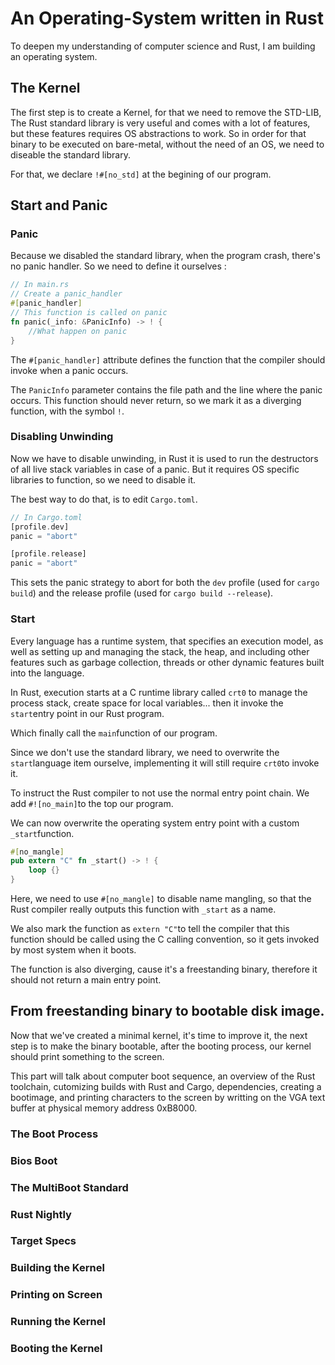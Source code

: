 # An Operating-System written in Rust

To deepen my understanding of computer science and Rust, 
I am building an operating system. 

## The Kernel 

The first step is to create a Kernel, for that we need to remove the STD-LIB, 
The Rust standard library is very useful and comes with a lot of features, 
but these features requires OS abstractions to work. 
So in order for that binary to be executed on bare-metal, without the need of an OS, 
we need to diseable the standard library. 

For that, we declare `!#[no_std]` at the begining of our program. 

## Start and Panic

### Panic
Because we disabled the standard library, when the program crash, there's no panic handler. 
So we need to define it ourselves :

```rust
// In main.rs
// Create a panic_handler 
#[panic_handler]
// This function is called on panic 
fn panic(_info: &PanicInfo) -> ! {
    //What happen on panic
}
```

The `#[panic_handler]` attribute defines the function that the compiler should invoke when a panic occurs.

The `PanicInfo` parameter contains the file path and the line where the panic occurs.
This function should never return, so we mark it as a diverging function, with the symbol `!`.

### Disabling Unwinding

Now we have to disable unwinding, in Rust it is used to run the destructors of all live stack variables in case of a panic.
But it requires OS specific libraries to function, so we need to disable it. 

The best way to do that, is to edit `Cargo.toml`.

```rust
// In Cargo.toml
[profile.dev]
panic = "abort"

[profile.release]
panic = "abort"
```

This sets the panic strategy to abort for both the `dev` profile (used for `cargo build`) and the release profile (used for `cargo build --release`).

### Start

Every language has a runtime system, that specifies an execution model, as well as setting up and managing the stack, the heap, and including other features such as garbage collection, threads or other dynamic features built into the language.

In Rust, execution starts at a C runtime library called `crt0` to manage the process stack, create space for local variables... then it invoke the `start`entry point in our Rust program. 

Which finally call the `main`function of our program.

Since we don't use the standard library, we need to overwrite the `start`language item ourselve, implementing it will still require `crt0`to invoke it. 

To instruct the Rust compiler to not use the normal entry point chain. 
We add `#![no_main]`to the top our program. 

We can now overwrite the operating system entry point with a custom `_start`function. 

```rust
#[no_mangle]
pub extern "C" fn _start() -> ! {
    loop {}
}
```

Here, we need to use `#[no_mangle]` to disable name mangling, so that the Rust compiler really outputs this function with `_start` as a name. 

We also mark the function as `extern "C"`to tell the compiler that this function should be called using the C calling convention, so it gets invoked by most system when it boots. 

The function is also diverging, cause it's a freestanding binary, therefore it should not return a main entry point. 

## From freestanding binary to bootable disk image. 

Now that we've created a minimal kernel, it's time to improve it, the next step is to make the binary bootable, after the booting process, our kernel should print something to the screen. 

This part will talk about computer boot sequence, an overview of the Rust toolchain, cutomizing builds with Rust and Cargo, dependencies, creating a bootimage, and printing characters to the screen by writting on the VGA text buffer at physical memory address 0xB8000.

### The Boot Process 


### Bios Boot

### The MultiBoot Standard

### Rust Nightly 

### Target Specs

### Building the Kernel

### Printing on Screen

### Running the Kernel 

### Booting the Kernel












